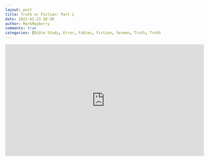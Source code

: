 ```yaml
---
layout: post
title: Truth or Fiction: Part 1
date: 2022-01-23 10:30
author: MarkMayberry
comments: true
categories: [Bible Study, Error, Fables, Fiction, Sermon, Truth, Truth vs Error]
---
```

<p><iframe src="https://player.vimeo.com/video/669895339?h=5158401a9d&amp;title=0&amp;byline=0" width="640" height="360" frameborder="0" allowfullscreen=""></iframe></p>

